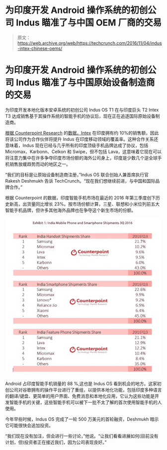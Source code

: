 # 为印度开发 Android 操作系统的初创公司 Indus 瞄准了与中国 OEM 厂商的交易 

> 原文：<https://web.archive.org/web/https://techcrunch.com/2016/11/04/indus-intex-chinese-oems/>

# 为印度开发 Android 操作系统的初创公司 Indus 瞄准了与中国原始设备制造商的交易

为印度开发本地化版本安卓系统的初创公司 Indus OS T1 在与印度巨头 T2 Intex T3 达成销售基于其操作系统的智能手机的协议后，现在正在追逐国际原始设备制造商。

[根据 Counterpoint Research](https://web.archive.org/web/20221006200418/http://www.intex.in/) 的[数据，Intex](https://web.archive.org/web/20221006200418/http://www.counterpointresearch.com/press_release/3q2016india/) 在印度拥有约 10%的销售额，因此将该公司作为合作伙伴将提升 Indus 在印度移动领域的覆盖率。这种合作关系还意味着，Indus 现在已经与几乎所有的印度顶级手机品牌达成了协议，包括 Micromax、Karbonn、Celkon 和 Swipe，但不包括 Lava，这意味着它现在可以将注意力集中在许多争夺印度市场份额的海外公司身上，印度是少数几个逆全球手机销售放缓趋势而动的地区之一。

“我们的目标是让原始设备制造商注册，”Indus OS 联合创始人兼首席执行官 Rakesh Deshmukh 告诉 TechCrunch。“现在我们想继续前进，与中国和国际品牌合作。”

根据 Counterpoint 的数据，印度智能手机市场在最近的 2016 年第三季度创下历史新高，出货量同比增长 23%。按市场份额计算，三星、联想和小米位列前五大智能手机品牌，但许多其他海外品牌也在争夺这个新生市场的份额。

![screenshot-2016-11-04-14-44-51](img/71b0981152e507ca622eb416fa2c7c69.png)

Android 占印度智能手机销量的 88 %,这也是 Indus OS 看到机会的地方。这家初创公司对谷歌拥有的操作平台进行了重组，以提供本地化功能，包括印度多种语言的翻译/键盘、更简单的用户界面、免费消息和本地化应用，它认为这些功能是开发智能手机的关键，这些智能手机可以被下一批不太了解的首次使用智能手机的人使用。

今年早些时候，Indus OS 完成了一轮 500 万美元的首轮融资，Deshmukh 暗示它可能很快会追加投资。

“我们现在没有加注，但会进行一些讨论，”他说。“让我们看看进展如何(目前没有计划，但)投资者正在接近我们，因为公司表现良好。”